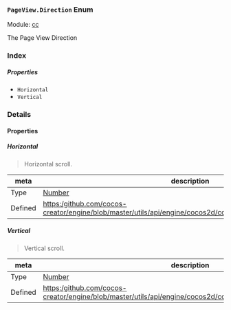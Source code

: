 ### `PageView.Direction` Enum



Module: [cc](../modules/cc.md)




The Page View Direction

### Index

##### Properties

  - `Horizontal`
  - `Vertical`

### Details

#### Properties


##### Horizontal

> Horizontal scroll.

| meta | description |
|------|-------------|
| Type | <a href="https://developer.mozilla.org/en/JavaScript/Reference/Global_Objects/Number" class="crosslink external" target="_blank">Number</a> |
| Defined | [https:/github.com/cocos-creator/engine/blob/master/utils/api/engine/cocos2d/core/components/CCPageView.js:55](https:/github.com/cocos-creator/engine/blob/master/utils/api/engine/cocos2d/core/components/CCPageView.js#L55) |



##### Vertical

> Vertical scroll.

| meta | description |
|------|-------------|
| Type | <a href="https://developer.mozilla.org/en/JavaScript/Reference/Global_Objects/Number" class="crosslink external" target="_blank">Number</a> |
| Defined | [https:/github.com/cocos-creator/engine/blob/master/utils/api/engine/cocos2d/core/components/CCPageView.js:61](https:/github.com/cocos-creator/engine/blob/master/utils/api/engine/cocos2d/core/components/CCPageView.js#L61) |


